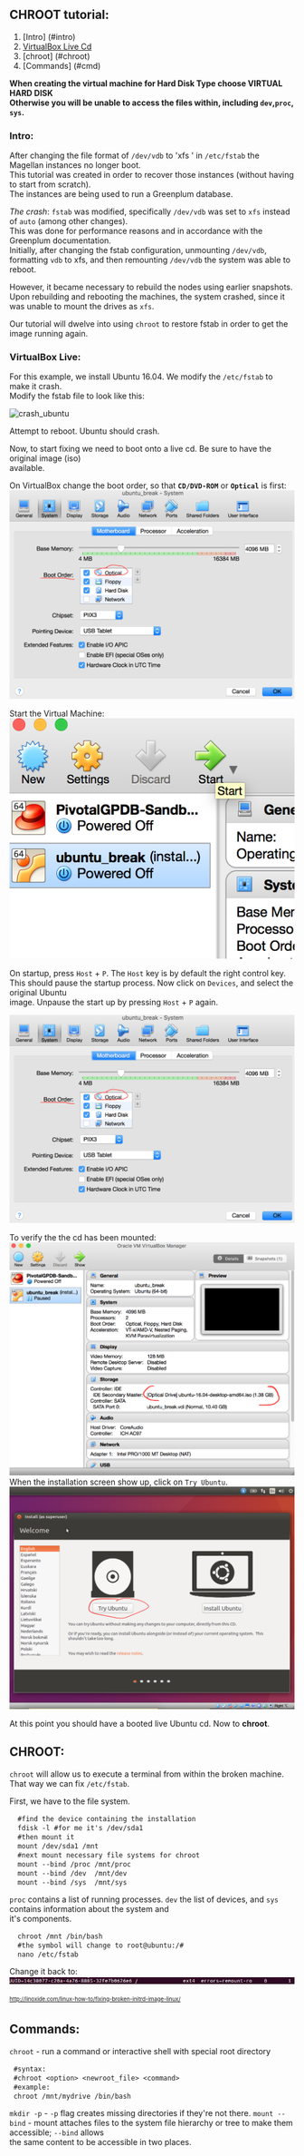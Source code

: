## CHROOT tutorial:  
  1. [Intro] (#intro)   
  2. [VirtualBox Live Cd](#live)    
  3. [chroot] (#chroot)     
  4. [Commands] (#cmd)    
    

**When creating the virtual machine for Hard Disk Type choose VIRTUAL HARD DISK**   
**Otherwise you will be unable to access the files within, including `dev`,`proc`, `sys`.**  

<a id = "intro"> </a>
### Intro: 
After changing the file format of `/dev/vdb` to 'xfs ' in `/etc/fstab` the Magellan instances
no longer boot.   
This tutorial was created in order to recover those instances (without having to start from scratch).  
The instances are being used to run a Greenplum database.   

_The crash_:
`fstab` was modified, specifically `/dev/vdb` was set to `xfs` instead of `auto` (among other changes).  
This was done for performance reasons and in accordance with the Greenplum documentation.  
Initially, after changing the fstab configuration, unmounting `/dev/vdb`, formatting `vdb` to xfs, and then remounting `/dev/vdb`
the system was able to reboot.  
  
However, it became necessary to rebuild the nodes using earlier snapshots. Upon rebuilding and rebooting the machines, 
the system crashed, since it was unable to mount the drives as `xfs`.   

Our tutorial will dwelve into using `chroot` to restore fstab in order to get the image running again.  

<a id ="live"></a>
### VirtualBox Live:  
For this example, we install Ubuntu 16.04. We modify the `/etc/fstab` to make it crash.  
Modify the fstab file to look like this:   

  ![crash_ubuntu]()  

Attempt to reboot. Ubuntu should crash.  

Now, to start fixing we need to boot onto a live cd. Be sure to have the original image (iso)  
available. 

On VirtualBox change the boot order, so that **`CD/DVD-ROM`** or **`Optical`** is first:  
 ![boot_order](https://github.com/syuja/ssh_tut/blob/master/img/boot_order.png)  

Start the Virtual Machine:  
  ![start_machine](https://github.com/syuja/ssh_tut/blob/master/img/start_machine.png)  
  
On startup, press `Host` + `P`. The `Host` key is by default the right control key.  
This should pause the startup process. Now click on `Devices`, and select the original Ubuntu  
image. Unpause the start up by pressing `Host` + `P` again.   
  
  ![ubuntu_image](https://github.com/syuja/ssh_tut/blob/master/img/boot_order.png)  
  
To verify the the cd has been mounted:  
  ![verify](https://github.com/syuja/ssh_tut/blob/master/img/verify.png)
When the installation screen show up, click on `Try Ubuntu`.   
  ![try_ubuntu](https://github.com/syuja/ssh_tut/blob/master/img/try_ubuntu.png)  
  
At this point you should have a booted live Ubuntu cd.  Now to **chroot**.


<a id="chroot"></a>
## CHROOT:  
`chroot` will allow us to execute a terminal from within the broken machine.   
That way we can fix `/etc/fstab`.  

First, we have to the file system.  

      #find the device containing the installation  
      fdisk -l #for me it's /dev/sda1  
      #then mount it
      mount /dev/sda1 /mnt
      #next mount necessary file systems for chroot  
      mount --bind /proc /mnt/proc  
      mount --bind /dev  /mnt/dev  
      mount --bind /sys  /mnt/sys  
      

`proc` contains a list of running processes. `dev` the list of devices, and `sys` contains information about the system and  
it's components.  

      chroot /mnt /bin/bash  
      #the symbol will change to root@ubuntu:/#  
      nano /etc/fstab  

Change it back to:  
  ![original_fstab](https://github.com/syuja/ssh_tut/blob/master/img/original_fstab.png)  
  

<sub><sup> http://linoxide.com/linux-how-to/fixing-broken-initrd-image-linux/ </sup></sub>
<a id = "cmd"> </a>
## Commands:  
`chroot` - run a command or interactive shell with special root directory  

     #syntax:  
     #chroot <option> <newroot_file> <command>  
     #example:  
     chroot /mnt/mydrive /bin/bash  
  
  
`mkdir -p` - `-p` flag creates missing directories if they're not there.
`mount --bind` - mount attaches files to the system file hierarchy or tree to make them accessible; `--bind` allows  
the same content to be accessible in two places. 
